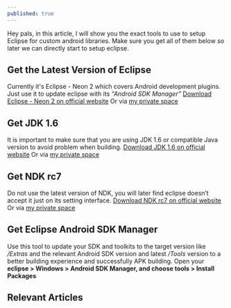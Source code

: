 ```yaml
---
published: true
---
```

Hey pals, in this article, I will show you the exact tools to use to setup Eclipse for custom android libraries. Make sure you get all of them below so later we can directly start to setup eclipse.

## Get the Latest Version of Eclipse
Currently it's Eclipse - Neon 2 which covers Android development plugins. Just use it to update eclipse with its *“Android SDK Manager”*
[Download Eclipse - Neon 2 on official website](https://www.eclipse.org/downloads/download.php?file=/oomph/epp/neon/R2a/eclipse-inst-win64.exe) Or via [my private space](\\QTHDAVIDRZLIU\David.Rz.Liu_SharePoint)

## Get JDK 1.6
It is important to make sure that you are using JDK 1.6 or compatible Java version to avoid problem when building.
[Download JDK 1.6 on official website](http://www.oracle.com/technetwork/java/javase/downloads/java-archive-downloads-javase6-419409.html#jdk-6u45-oth-JPR) Or via [my private space](\\QTHDAVIDRZLIU\David.Rz.Liu_SharePoint)

## Get NDK rc7
Do not use the latest version of NDK, you will later find eclipse doesn’t accept it just on its setting interface.
[Download NDK rc7 on official website](http://dl.google.com/android/ndk/android-ndk-r7c-windows.zip)
Or via [my private space](\\QTHDAVIDRZLIU\David.Rz.Liu_SharePoint)

## Get Eclipse Android SDK Manager
Use this tool to update your SDK and toolkits to the target version like */Extras* and the relevant Android SDK version and latest */Tools* version to a better building experience and successfully APK building. 
Open your **eclipse > Windows > Android SDK Manager, and choose tools > Install Packages**

## Relevant Articles
